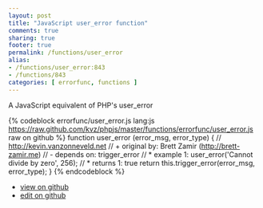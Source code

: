 ```yaml
---
layout: post
title: "JavaScript user_error function"
comments: true
sharing: true
footer: true
permalink: /functions/user_error
alias:
- /functions/user_error:843
- /functions/843
categories: [ errorfunc, functions ]
---
```

A JavaScript equivalent of PHP's user_error
<!-- more -->
{% codeblock errorfunc/user_error.js lang:js https://raw.github.com/kvz/phpjs/master/functions/errorfunc/user_error.js raw on github %}
function user_error (error_msg, error_type) {
    // http://kevin.vanzonneveld.net
    // +   original by: Brett Zamir (http://brett-zamir.me)
    // -    depends on: trigger_error
    // *     example 1: user_error('Cannot divide by zero', 256);
    // *     returns 1: true
    return this.trigger_error(error_msg, error_type);
}
{% endcodeblock %}
<ul>
 <li><a href="https://github.com/kvz/phpjs/blob/master/functions/errorfunc/user_error.js">view on github</a></li>
 <li><a href="https://github.com/kvz/phpjs/edit/master/functions/errorfunc/user_error.js">edit on github</a></li>
</ul>
